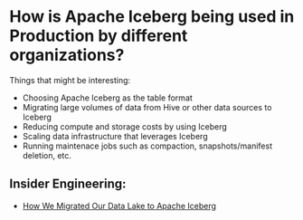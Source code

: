 # How is Apache Iceberg being used in Production by different organizations?

Things that might be interesting:
- Choosing Apache Iceberg as the table format
- Migrating large volumes of data from Hive or other data sources to Iceberg
- Reducing compute and storage costs by using Iceberg
- Scaling data infrastructure that leverages Iceberg
- Running maintenace jobs such as compaction, snapshots/manifest deletion, etc.

## Insider Engineering:
- [How We Migrated Our Data Lake to Apache Iceberg](https://medium.com/insiderengineering/how-we-migrated-our-production-data-lake-to-apache-iceberg-4d6892eca6e6)


